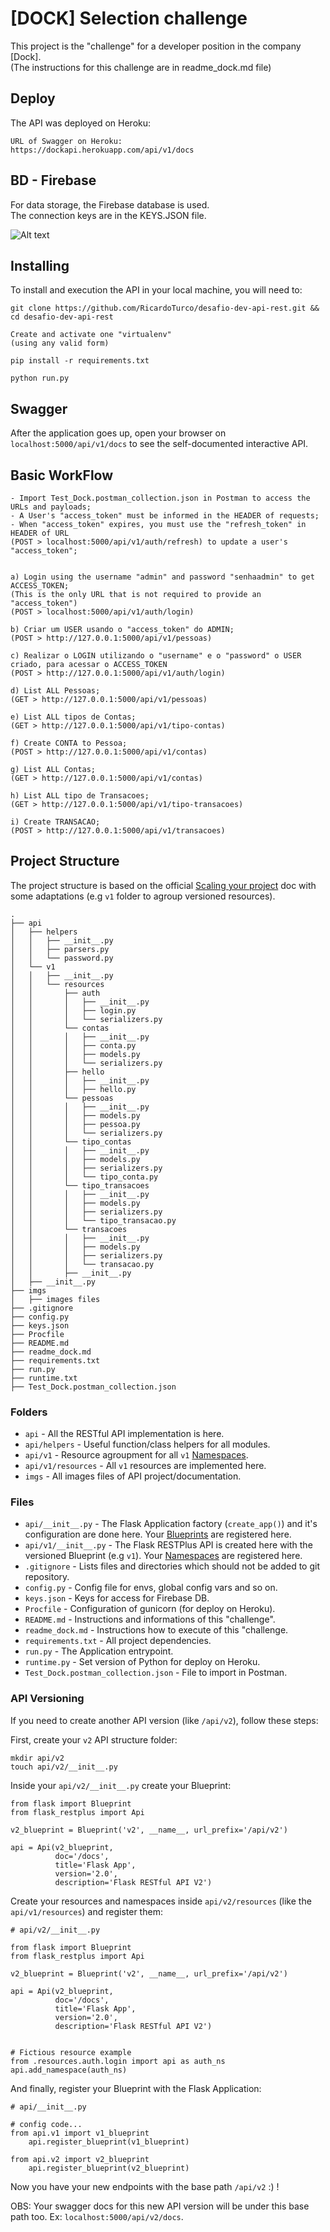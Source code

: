 # [DOCK] Selection challenge
This project is the "challenge" for a developer position in the company [Dock].  
(The instructions for this challenge are in readme_dock.md file)

## Deploy

The API was deployed on Heroku:

```
URL of Swagger on Heroku: 
https://dockapi.herokuapp.com/api/v1/docs
```

## BD - Firebase

For data storage, the Firebase database is used.  
The connection keys are in the KEYS.JSON file.

![Alt text](imgs/entidades.png?raw=true)

## Installing

To install and execution the API in your local machine, you will need to:

```
git clone https://github.com/RicardoTurco/desafio-dev-api-rest.git && cd desafio-dev-api-rest

Create and activate one "virtualenv"
(using any valid form) 

pip install -r requirements.txt

python run.py
```

## Swagger

After the application goes up, open your browser on `localhost:5000/api/v1/docs` to see the self-documented interactive API.

## Basic WorkFlow

```   
- Import Test_Dock.postman_collection.json in Postman to access the URLs and payloads;
- A User's "access_token" must be informed in the HEADER of requests;
- When "access_token" expires, you must use the "refresh_token" in HEADER of URL 
(POST > localhost:5000/api/v1/auth/refresh) to update a user's "access_token";


a) Login using the username "admin" and password "senhaadmin" to get ACCESS_TOKEN;
(This is the only URL that is not required to provide an "access_token")
(POST > localhost:5000/api/v1/auth/login)

b) Criar um USER usando o "access_token" do ADMIN;
(POST > http://127.0.0.1:5000/api/v1/pessoas)

c) Realizar o LOGIN utilizando o "username" e o "password" o USER criado, para acessar o ACCESS_TOKEN
(POST > http://127.0.0.1:5000/api/v1/auth/login)

d) List ALL Pessoas;
(GET > http://127.0.0.1:5000/api/v1/pessoas)

e) List ALL tipos de Contas;
(GET > http://127.0.0.1:5000/api/v1/tipo-contas)

f) Create CONTA to Pessoa;
(POST > http://127.0.0.1:5000/api/v1/contas)

g) List ALL Contas;
(GET > http://127.0.0.1:5000/api/v1/contas)

h) List ALL tipo de Transacoes;
(GET > http://127.0.0.1:5000/api/v1/tipo-transacoes)

i) Create TRANSACAO;
(POST > http://127.0.0.1:5000/api/v1/transacoes)
```



## Project Structure

The project structure is based on the official [Scaling your project](https://flask-restplus.readthedocs.io/en/stable/scaling.html#multiple-apis-with-reusable-namespaces) doc with some adaptations (e.g `v1` folder to agroup versioned resources).

```
.
├── api
│   ├── helpers
│   │   ├── __init__.py
│   │   ├── parsers.py
│   │   └── password.py
│   └── v1
│   │   ├── __init__.py
│   │   └── resources
│   │       ├── auth
│   │       │   ├── __init__.py
│   │       │   ├── login.py
│   │       │   └── serializers.py
│   │       └── contas
│   │       │   ├── __init__.py
│   │       │   ├── conta.py
│   │       │   ├── models.py
│   │       │   └── serializers.py
│   │       ├── hello
│   │       │   ├── __init__.py
│   │       │   ├── hello.py
│   │       └── pessoas
│   │       │   ├── __init__.py
│   │       │   ├── models.py
│   │       │   ├── pessoa.py
│   │       │   └── serializers.py
│   │       └── tipo_contas
│   │       │   ├── __init__.py
│   │       │   ├── models.py
│   │       │   ├── serializers.py
│   │       │   └── tipo_conta.py
│   │       └── tipo_transacoes
│   │       │   ├── __init__.py
│   │       │   ├── models.py
│   │       │   ├── serializers.py
│   │       │   └── tipo_transacao.py
│   │       └── transacoes
│   │       │   ├── __init__.py
│   │       │   ├── models.py
│   │       │   ├── serializers.py
│   │       │   └── transacao.py
│   │       ├── __init__.py
│   ├── __init__.py
├── imgs
│   ├── images files
├── .gitignore
├── config.py
├── keys.json
├── Procfile
├── README.md
├── readme_dock.md
├── requirements.txt
├── run.py
├── runtime.txt
├── Test_Dock.postman_collection.json

```

### Folders

* `api` - All the RESTful API implementation is here.
* `api/helpers` - Useful function/class helpers for all modules.
* `api/v1` - Resource agroupment for all `v1` [Namespaces](https://flask-restplus.readthedocs.io/en/stable/scaling.html#multiple-namespaces).
* `api/v1/resources` - All `v1` resources are implemented here.
* `imgs` - All images files of API project/documentation.

### Files

* `api/__init__.py` - The Flask Application factory (`create_app()`) and it's configuration are done here. Your [Blueprints](https://flask-restplus.readthedocs.io/en/stable/scaling.html#use-with-blueprints) are registered here.
* `api/v1/__init__.py` - The Flask RESTPlus API is created here with the versioned Blueprint (e.g `v1`). Your [Namespaces](https://flask-restplus.readthedocs.io/en/stable/scaling.html#multiple-namespaces) are registered here.
* `.gitignore` - Lists files and directories which should not be added to git repository.
* `config.py` - Config file for envs, global config vars and so on.
* `keys.json` - Keys for access for Firebase DB.
* `Procfile` - Configuration of gunicorn (for deploy on Heroku).
* `README.md` - Instructions and informations of this "challenge".
* `readme_dock.md` - Instructions how to execute of this "challenge.
* `requirements.txt` - All project dependencies.
* `run.py` - The Application entrypoint.
* `runtime.py` - Set version of Python for deploy on Heroku.
* `Test_Dock.postman_collection.json` - File to import in Postman.

### API Versioning

If you need to create another API version (like `/api/v2`), follow these steps:

First, create your `v2` API structure folder:

```
mkdir api/v2
touch api/v2/__init__.py
```

Inside your `api/v2/__init__.py` create your Blueprint:

```
from flask import Blueprint
from flask_restplus import Api

v2_blueprint = Blueprint('v2', __name__, url_prefix='/api/v2')

api = Api(v2_blueprint,
          doc='/docs',
          title='Flask App',
          version='2.0',
          description='Flask RESTful API V2')
```

Create your resources and namespaces inside `api/v2/resources` (like the `api/v1/resources`) and register them:

```
# api/v2/__init__.py

from flask import Blueprint
from flask_restplus import Api

v2_blueprint = Blueprint('v2', __name__, url_prefix='/api/v2')

api = Api(v2_blueprint,
          doc='/docs',
          title='Flask App',
          version='2.0',
          description='Flask RESTful API V2')


# Fictious resource example
from .resources.auth.login import api as auth_ns
api.add_namespace(auth_ns)

```

And finally, register your Blueprint with the Flask Application:

```
# api/__init__.py

# config code...
from api.v1 import v1_blueprint
    api.register_blueprint(v1_blueprint)

from api.v2 import v2_blueprint
    api.register_blueprint(v2_blueprint)

```

Now you have your new endpoints with the base path `/api/v2` :) !

OBS: Your swagger docs for this new API version will be under this base path too. Ex: `localhost:5000/api/v2/docs`.
